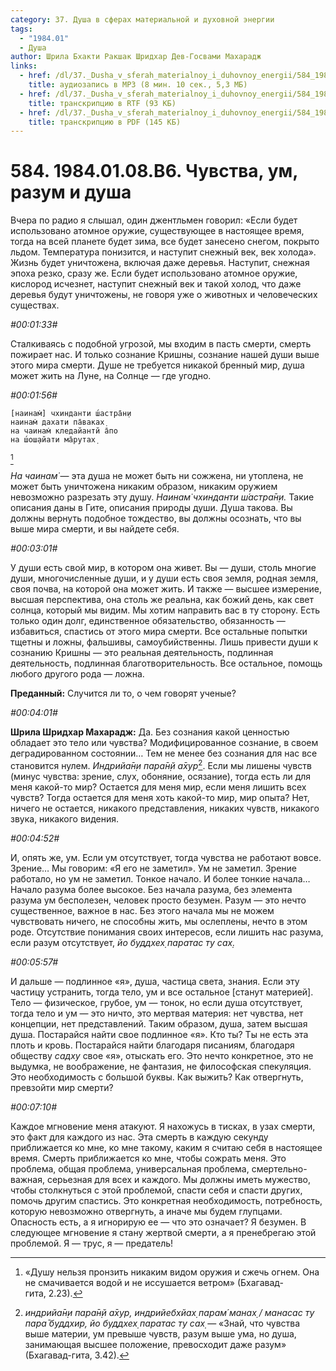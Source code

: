 ```yaml
---
category: 37. Душа в сферах материальной и духовной энергии
tags:
  - "1984.01"
  - Душа
author: Шрила Бхакти Ракшак Шридхар Дев-Госвами Махарадж
links:
  - href: /dl/37._Dusha_v_sferah_materialnoy_i_duhovnoy_energii/584_1984.01.08.B6_SridharMj_Chuvstva_um_razum_i_dusha.mp3
    title: аудиозапись в MP3 (8 мин. 10 сек., 5,3 МБ)
  - href: /dl/37._Dusha_v_sferah_materialnoy_i_duhovnoy_energii/584_1984.01.08.B6_SridharMj_Chuvstva_um_razum_i_dusha.rtf
    title: транскрипцию в RTF (93 КБ)
  - href: /dl/37._Dusha_v_sferah_materialnoy_i_duhovnoy_energii/584_1984.01.08.B6_SridharMj_Chuvstva_um_razum_i_dusha.pdf
    title: транскрипцию в PDF (145 КБ)
---
```


# 584. 1984.01.08.B6. Чувства, ум, разум и душа

Вчера по радио я слышал, один джентльмен говорил: «Если будет использовано атомное оружие, существующее в настоящее время, тогда на всей планете будет зима, все будет занесено снегом, покрыто льдом. Температура понизится, и наступит снежный век, век холода». Жизнь будет уничтожена, включая даже деревья. Наступит, снежная эпоха резко, сразу же. Если будет использовано атомное оружие, кислород исчезнет, наступит снежный век и такой холод, что даже деревья будут уничтожены, не говоря уже о животных и человеческих существах.

*#00:01:33#*

Сталкиваясь с подобной угрозой, мы входим в пасть смерти, смерть пожирает нас. И только сознание Кришны, сознание нашей души выше этого мира смерти. Душе не требуется никакой бренный мир, душа может жить на Луне, на Солнце — где угодно.

*#00:01:56#*

    [наинам̇] чхинданти ш́астра̄н̣и
    наинам̇ дахати па̄ваках̣
    на чаинам̇ кледайантй а̄по
    на ш́ош̣айати ма̄рутах̣
[^_ftn1]

*На чаинам̇* — эта душа не может быть ни сожжена, ни утоплена, не может быть уничтожена никаким образом, никаким оружием невозможно разрезать эту душу. *Наинам̇ чхинданти ш́астра̄н̣и.* Такие описания даны в Гите, описания природы души. Душа такова. Вы должны вернуть подобное тождество, вы должны осознать, что вы выше мира смерти, и вы найдете себя.

*#00:03:01#*

У души есть свой мир, в котором она живет. Вы — души, столь многие души, многочисленные души, и у души есть своя земля, родная земля, своя почва, на которой она может жить. И также — высшее измерение, высшая перспектива, она столь же реальна, как божий день, как свет солнца, который мы видим. Мы хотим направить вас в ту сторону. Есть только один долг, единственное обязательство, обязанность — избавиться, спастись от этого мира смерти. Все остальные попытки тщетны и ложны, фальшивы, самоубийственны. Лишь привести души к сознанию Кришны — это реальная деятельность, подлинная деятельность, подлинная благотворительность. Все остальное, помощь любого другого рода — ложна.

**Преданный:** Случится ли то, о чем говорят ученые?

*#00:04:01#*

**Шрила Шридхар Махарадж:** Да. Без сознания какой ценностью обладает это тело или чувства? Модифицированное сознание, в своем деградированном состоянии… Тем не менее без сознания для нас все становится нулем. *Индрийа̄н̣и пара̄н̣й а̄хур*[^_ftn2]. Если мы лишены чувств (минус чувства: зрение, слух, обоняние, осязание), тогда есть ли для меня какой-то мир? Остается для меня мир, если меня лишить всех чувств? Тогда остается для меня хоть какой-то мир, мир опыта? Нет, ничего не остается, никакого представления, никаких чувств, никакого звука, никакого видения.

*#00:04:52#*

И, опять же, ум. Если ум отсутствует, тогда чувства не работают вовсе. Зрение… Мы говорим: «Я его не заметил». Ум не заметил. Зрение работало, но ум не заметил. Тонкое начало. И более тонкие начала… Начало разума более высокое. Без начала разума, без элемента разума ум бесполезен, человек просто безумен. Разум — это нечто существенное, важное в нас. Без этого начала мы не можем чувствовать ничего, не способны жить, мы ослеплены, нечто в этом роде. Отсутствие понимания своих интересов, если лишить нас разума, если разум отсутствует, *йо буддхех̣ паратас ту сах̣.*

*#00:05:57#*

И дальше — подлинное «я», душа, частица света, знания. Если эту частицу устранить, тогда тело, ум и все остальное [станут материей]. Тело — физическое, грубое, ум — тонок, но если душа отсутствует, тогда тело и ум — это ничто, это мертвая материя: нет чувства, нет концепции, нет представлений. Таким образом, душа, затем высшая душа. Постарайся найти свое подлинное «я». Кто ты? Ты не есть эта плоть и кровь. Постарайся найти благодаря писаниям, благодаря обществу *садху* свое «я», отыскать его. Это нечто конкретное, это не выдумка, не воображение, не фантазия, не философская спекуляция. Это необходимость с большой буквы. Как выжить? Как отвергнуть, превзойти мир смерти?

*#00:07:10#*

Каждое мгновение меня атакуют. Я нахожусь в тисках, в узах смерти, это факт для каждого из нас. Эта смерть в каждую секунду приближается ко мне, ко мне такому, каким я считаю себя в настоящее время. Смерть приближается ко мне, чтобы сожрать меня. Это проблема, общая проблема, универсальная проблема, смертельно-важная, серьезная для всех и каждого. Мы должны иметь мужество, чтобы столкнуться с этой проблемой, спасти себя и спасти других, помочь другим спастись. Это конкретная необходимость, потребность, которую невозможно отвергнуть, а иначе мы будем глупцами. Опасность есть, а я игнорирую ее — что это означает? Я безумен. В следующее мгновение я стану жертвой смерти, а я пренебрегаю этой проблемой. Я — трус, я — предатель!



[^_ftn1]: «Душу нельзя пронзить никаким видом оружия и сжечь огнем. Она не смачивается водой и не иссушается ветром» (Бхагавад-гита, 2.23).

[^_ftn2]: *индрийа̄н̣и пара̄н̣й а̄хур, индрийебхйах̣ парам́ манах̣ / манасас ту пара̄ буддхир, йо буддхех̣ паратас ту сах̣* — «Знай, что чувства выше материи, ум превыше чувств, разум выше ума, но душа, занимающая высшее положение, превосходит даже разум» (Бхагавад-гита, 3.42).

